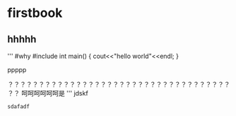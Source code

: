 # firstbook
## hhhhh
'''
#why
#include<iostream>
int main()
{
	cout<<"hello world"<<endl;
}

ppppp

？？？？？？？？？？？？？？？？？？？？？？？？？？？？？？？？？？？？？？
呵呵呵呵呵呵是
'''
jdskf
```
sdafadf
```
